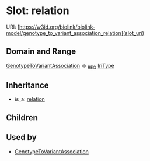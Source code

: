 # Slot: relation




URI: [https://w3id.org/biolink/biolink-model/genotype_to_variant_association_relation](slot_uri)
## Domain and Range

[GenotypeToVariantAssociation](GenotypeToVariantAssociation.md) ->  <sub>REQ</sub> [IriType](IriType.md)
## Inheritance

 *  is_a: [relation](relation.md)
## Children

## Used by

 * [GenotypeToVariantAssociation](GenotypeToVariantAssociation.md)
